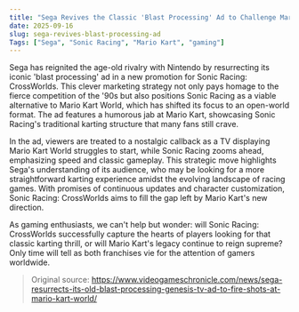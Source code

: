 ```yaml
---
title: "Sega Revives the Classic 'Blast Processing' Ad to Challenge Mario Kart"
date: 2025-09-16
slug: sega-revives-blast-processing-ad
Tags: ["Sega", "Sonic Racing", "Mario Kart", "gaming"]
---
```

Sega has reignited the age-old rivalry with Nintendo by resurrecting its iconic 'blast processing' ad in a new promotion for Sonic Racing: CrossWorlds. This clever marketing strategy not only pays homage to the fierce competition of the '90s but also positions Sonic Racing as a viable alternative to Mario Kart World, which has shifted its focus to an open-world format. The ad features a humorous jab at Mario Kart, showcasing Sonic Racing's traditional karting structure that many fans still crave.

In the ad, viewers are treated to a nostalgic callback as a TV displaying Mario Kart World struggles to start, while Sonic Racing zooms ahead, emphasizing speed and classic gameplay. This strategic move highlights Sega's understanding of its audience, who may be looking for a more straightforward karting experience amidst the evolving landscape of racing games. With promises of continuous updates and character customization, Sonic Racing: CrossWorlds aims to fill the gap left by Mario Kart's new direction.

As gaming enthusiasts, we can't help but wonder: will Sonic Racing: CrossWorlds successfully capture the hearts of players looking for that classic karting thrill, or will Mario Kart's legacy continue to reign supreme? Only time will tell as both franchises vie for the attention of gamers worldwide.
> Original source: https://www.videogameschronicle.com/news/sega-resurrects-its-old-blast-processing-genesis-tv-ad-to-fire-shots-at-mario-kart-world/
